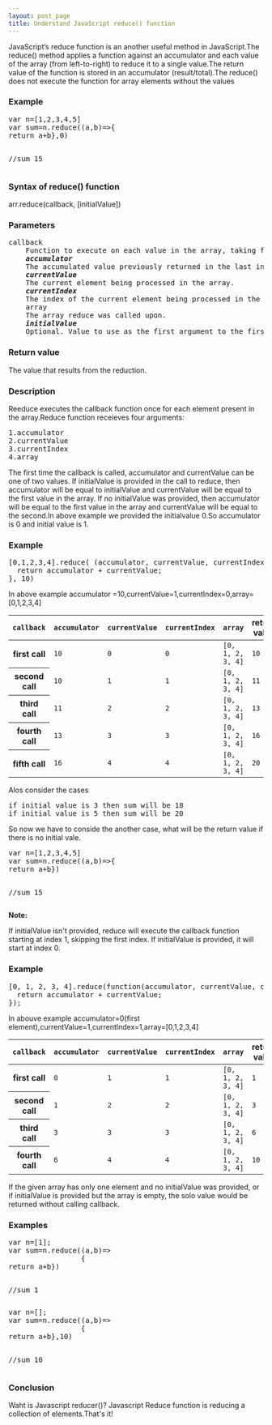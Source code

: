 ```yaml
---
layout: post_page
title: Understand JavaScript reduce() function
---
```


JavaScript’s reduce function is an another useful method in JavaScript.The reduce() method applies a function against an accumulator and each value of the array (from left-to-right) to reduce it to a single value.The return value of the function is stored in an accumulator (result/total).The reduce() does not execute the function for array elements without the values

<h3>Example</h3>

<div class='code'>
<pre>
var n=[1,2,3,4,5]
var sum=n.reduce((a,b)=>{
return a+b},0)

//sum 15
</pre>
</div>


<h3>Syntax of reduce() function</h3>

 arr.reduce(callback, [initialValue])

 <h3>Parameters</h3>
<pre>
callback
	Function to execute on each value in the array, taking four arguments:
	<b><i>accumulator</i></b>
	The accumulated value previously returned in the last invocation of the callback, or initialValue,if supplied
	<b><i>currentValue</i></b>
	The current element being processed in the array.
	<b><i>currentIndex</i></b>
	The index of the current element being processed in the array. Starts at index 0, if an initialValue is provided, and at index 1 otherwise.
	array
	The array reduce was called upon.
	<b><i>initialValue</i></b>
	Optional. Value to use as the first argument to the first call of the callback.
</pre>

<h3>Return value</h3>

The value that results from the reduction.


<h3>Description</h3>
<p>Reeduce executes the callback function once for each element present in the array.Reduce function receieves four arguments:</p>
<pre>
1.accumulator
2.currentValue
3.currentIndex
4.array
</pre>
<p>The first time the callback is called, accumulator and currentValue can be one of two values. If initialValue is provided in the call to reduce, then accumulator will be equal to initialValue and currentValue will be equal to the first value in the array. If no initialValue was provided, then accumulator will be equal to the first value in the array and currentValue will be equal to the second.In above example we provided the initialvalue 0.So  accumulator is  0 and initial value is 1.</p>

<h3>Example</h3>

<div class='code'>
<pre>
[0,1,2,3,4].reduce( (accumulator, currentValue, currentIndex, array) => {
  return accumulator + currentValue;
}, 10)
</pre>
</div>

In above example
accumulator =10,currentValue=1,currentIndex=0,array=[0,1,2,3,4]
<div class='code'>
<table>
 <thead>
  <tr>
   <th scope="col"><code>callback</code></th>
   <th scope="col"><code>accumulator</code></th>
   <th scope="col"><code>currentValue</code></th>
   <th scope="col"><code>currentIndex</code></th>
   <th scope="col"><code>array</code></th>
   <th scope="col">return value</th>
  </tr>
 </thead>
 <tbody>
  <tr>
   <th scope="row">first call</th>
   <td><code>10</code></td>
   <td><code>0</code></td>
   <td><code>0</code></td>
   <td><code>[0, 1, 2, 3, 4]</code></td>
   <td><code>10</code></td>
  </tr>
  <tr>
   <th scope="row">second call</th>
   <td><code>10</code></td>
   <td><code>1</code></td>
   <td><code>1</code></td>
   <td><code>[0, 1, 2, 3, 4]</code></td>
   <td><code>11</code></td>
  </tr>
  <tr>
   <th scope="row">third call</th>
   <td><code>11</code></td>
   <td><code>2</code></td>
   <td><code>2</code></td>
   <td><code>[0, 1, 2, 3, 4]</code></td>
   <td><code>13</code></td>
  </tr>
  <tr>
   <th scope="row">fourth call</th>
   <td><code>13</code></td>
   <td><code>3</code></td>
   <td><code>3</code></td>
   <td><code>[0, 1, 2, 3, 4]</code></td>
   <td><code>16</code></td>
  </tr>
  <tr>
   <th scope="row">fifth call</th>
   <td><code>16</code></td>
   <td><code>4</code></td>
   <td><code>4</code></td>
   <td><code>[0, 1, 2, 3, 4]</code></td>
   <td><code>20</code></td>
  </tr>
 </tbody>
</table>

</div>

Alos consider the cases

<div class='code'>
<pre>
if initial value is 3 then sum will be 18
if initial value is 5 then sum will be 20
</pre>
</div>

<p>So now we have to conside the another case, what will be the return value  if there is no initial vale.</p>

<div class='code'>
<pre>
var n=[1,2,3,4,5]
var sum=n.reduce((a,b)=>{
return a+b})

//sum 15
</pre>
</div>

<b>Note:</b> <p>If initialValue isn't provided, reduce will execute the callback function starting at index 1, skipping the first index. If initialValue is provided, it will start at index 0.</p>

<h3>Example</h3>

<div class='code'>
<pre>
[0, 1, 2, 3, 4].reduce(function(accumulator, currentValue, currentIndex, array) {
  return accumulator + currentValue;
});
</pre>
</div>

In abouve example accumulator=0(first element),currentValue=1,currentIndex=1,array=[0,1,2,3,4]

<div class='code'>
<table>
 <thead>
  <tr>
   <th scope="col"><code>callback</code></th>
   <th scope="col"><code>accumulator</code></th>
   <th scope="col"><code>currentValue</code></th>
   <th scope="col"><code>currentIndex</code></th>
   <th scope="col"><code>array</code></th>
   <th scope="col">return value</th>
  </tr>
 </thead>
 <tbody>
  <tr>
   <th scope="row">first call</th>
   <td><code>0</code></td>
   <td><code>1</code></td>
   <td><code>1</code></td>
   <td><code>[0, 1, 2, 3, 4]</code></td>
   <td><code>1</code></td>
  </tr>
  <tr>
   <th scope="row">second call</th>
   <td><code>1</code></td>
   <td><code>2</code></td>
   <td><code>2</code></td>
   <td><code>[0, 1, 2, 3, 4]</code></td>
   <td><code>3</code></td>
  </tr>
  <tr>
   <th scope="row">third call</th>
   <td><code>3</code></td>
   <td><code>3</code></td>
   <td><code>3</code></td>
   <td><code>[0, 1, 2, 3, 4]</code></td>
   <td><code>6</code></td>
  </tr>
  <tr>
   <th scope="row">fourth call</th>
   <td><code>6</code></td>
   <td><code>4</code></td>
   <td><code>4</code></td>
   <td><code>[0, 1, 2, 3, 4]</code></td>
   <td><code>10</code></td>
  </tr>
 </tbody>
</table>

</div>

<p>If the given array has only one element  and no initialValue was provided, or if initialValue is provided but the array is empty, the solo value would be returned without calling callback.</p>

<h3>Examples</h3>

<div class='code'>
<pre>
var n=[1];
var sum=n.reduce((a,b)=>
                 {
return a+b})

//sum 1
</pre>
</div>

<div class='code'>
<pre>
var n=[];
var sum=n.reduce((a,b)=>
                 {
return a+b},10)

//sum 10
</pre>
</div>


 <h3>Conclusion</h3>

 Waht is Javascript reducer()? Javascript Reduce function is reducing a collection of elements.That's it! 